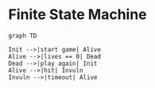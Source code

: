 # Finite State Machine

```mermaid
graph TD 

Init -->|start game| Alive
Alive -->|lives == 0| Dead 
Dead -->|play again| Init
Alive -->|hit| Invuln 
Invuln -->|timeout| Alive
```
